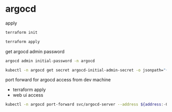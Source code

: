 # argocd

apply

```bash
terraform init
```

```bash
terraform apply
```

get argocd admin password

```bash
argocd admin initial-password -n argocd
```

```bash
kubectl -n argocd get secret argocd-initial-admin-secret -o jsonpath="{.data.password}" | base64 -d ; echo
```

port forward for argocd access from dev machine
- terraform apply
- web ui access

```bash
kubectl -n argocd port-forward svc/argocd-server --address ${address:-0.0.0.0} ${port:-8443}:443
```
